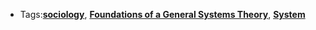 - Tags:**[sociology](../notes/sociology)**, **[Foundations of a General Systems Theory](../notes/Foundations_of_a_General_Systems_Theory)**, **[System](../notes/System)**